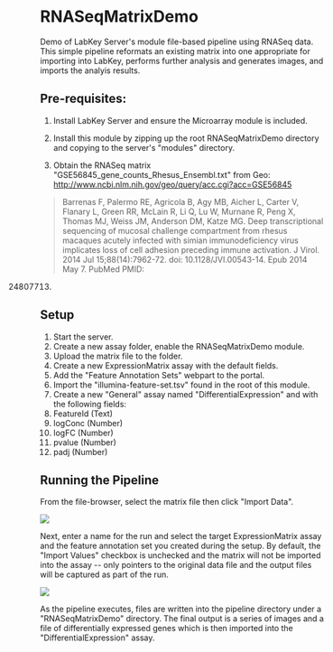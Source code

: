 RNASeqMatrixDemo
================

Demo of LabKey Server's module file-based pipeline using RNASeq data.  This simple pipeline reformats an existing matrix into one appropriate for importing into LabKey, performs further analysis and generates images, and imports the analyis results.

Pre-requisites:
---------------

1. Install LabKey Server and ensure the Microarray module is included.

2. Install this module by zipping up the root RNASeqMatrixDemo directory and copying to the server's "modules" directory.

3. Obtain the RNASeq matrix "GSE56845_gene_counts_Rhesus_Ensembl.txt" from Geo:
http://www.ncbi.nlm.nih.gov/geo/query/acc.cgi?acc=GSE56845

> Barrenas F, Palermo RE, Agricola B, Agy MB, Aicher L, Carter V, Flanary L,
Green RR, McLain R, Li Q, Lu W, Murnane R, Peng X, Thomas MJ, Weiss JM, Anderson 
DM, Katze MG. Deep transcriptional sequencing of mucosal challenge compartment
from rhesus macaques acutely infected with simian immunodeficiency virus
implicates loss of cell adhesion preceding immune activation. J Virol. 2014 Jul
15;88(14):7962-72. doi: 10.1128/JVI.00543-14. Epub 2014 May 7. PubMed PMID:
24807713.


Setup
-----

1. Start the server.
2. Create a new assay folder, enable the RNASeqMatrixDemo module.
3. Upload the matrix file to the folder.
3. Create a new ExpressionMatrix assay with the default fields.
4. Add the "Feature Annotation Sets" webpart to the portal.
5. Import the "illumina-feature-set.tsv" found in the root of this module.
4. Create a new "General" assay named "DifferentialExpression" and with the following fields:
  1. FeatureId (Text)
  2. logConc (Number)
  3. logFC (Number)
  4. pvalue (Number)
  5. padj (Number)


Running the Pipeline
--------------------

From the file-browser, select the matrix file then click "Import Data".

<img src="https://raw.github.com/LabKey/RNASeqDemo/docs/img/import-data.png" />

Next, enter a name for the run and select the target ExpressionMatrix assay and the feature annotation set you created during the setup.  By default, the "Import Values" checkbox is unchecked and the matrix will not be imported into the assay -- only pointers to the original data file and the output files will be captured as part of the run.

<img src="https://raw.github.com/LabKey/RNASeqDemo/docs/img/create-matrix-form.png" />

As the pipeline executes, files are written into the pipeline directory under a "RNASeqMatrixDemo" directory.  The final output is a series of images and a file of differentially expressed genes which is then imported into the "DifferentialExpression" assay.
